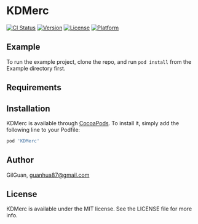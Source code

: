 # KDMerc

[![CI Status](http://img.shields.io/travis/GilGuan/KDMerc.svg?style=flat)](https://travis-ci.org/GilGuan/KDMerc)
[![Version](https://img.shields.io/cocoapods/v/KDMerc.svg?style=flat)](http://cocoapods.org/pods/KDMerc)
[![License](https://img.shields.io/cocoapods/l/KDMerc.svg?style=flat)](http://cocoapods.org/pods/KDMerc)
[![Platform](https://img.shields.io/cocoapods/p/KDMerc.svg?style=flat)](http://cocoapods.org/pods/KDMerc)

## Example

To run the example project, clone the repo, and run `pod install` from the Example directory first.

## Requirements

## Installation

KDMerc is available through [CocoaPods](http://cocoapods.org). To install
it, simply add the following line to your Podfile:

```ruby
pod 'KDMerc'
```

## Author

GilGuan, guanhua87@gmail.com

## License

KDMerc is available under the MIT license. See the LICENSE file for more info.
